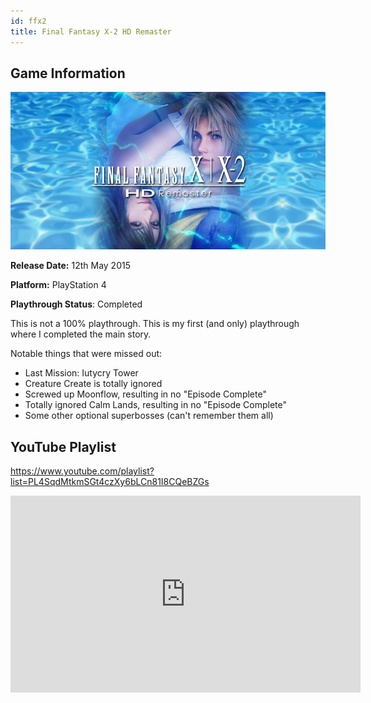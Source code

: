 ```yaml
---
id: ffx2
title: Final Fantasy X-2 HD Remaster
---
```


## Game Information

![image info](../../static/games/ffx.jpg)

**Release Date:** 12th May 2015

**Platform:** PlayStation 4

**Playthrough Status**: Completed

This is not a 100% playthrough. This is my first (and only) playthrough where I completed the main story.

Notable things that were missed out:
- Last Mission: Iutycry Tower
- Creature Create is totally ignored
- Screwed up Moonflow, resulting in no "Episode Complete"
- Totally ignored Calm Lands, resulting in no "Episode Complete"
- Some other optional superbosses (can't remember them all)

## YouTube Playlist

https://www.youtube.com/playlist?list=PL4SqdMtkmSGt4czXy6bLCn81I8CQeBZGs

<iframe width="560" height="315" src="https://www.youtube-nocookie.com/embed/videoseries?list=PL4SqdMtkmSGt4czXy6bLCn81I8CQeBZGs" frameborder="0" allow="accelerometer; autoplay; encrypted-media; gyroscope; picture-in-picture" allowfullscreen></iframe>

<!-- ## Individual Video Links
- [Part 1](https://www.youtube.com/watch?v=i-RIPs9nKu8&list=PL4SqdMtkmSGt4czXy6bLCn81I8CQeBZGs&index=1)
- [Part 2](https://www.youtube.com/watch?v=wumAhNXdOwM&list=PL4SqdMtkmSGt4czXy6bLCn81I8CQeBZGs&index=2)
- [Part 3](https://www.youtube.com/watch?v=KzXfOCV8qaA&list=PL4SqdMtkmSGt4czXy6bLCn81I8CQeBZGs&index=3)
- [Part 4](https://www.youtube.com/watch?v=hql-Pry_cVc&list=PL4SqdMtkmSGt4czXy6bLCn81I8CQeBZGs&index=4)
- [Part 5](https://www.youtube.com/watch?v=pRFFqvyh7wQ&list=PL4SqdMtkmSGt4czXy6bLCn81I8CQeBZGs&index=5)
- [Part 6](https://www.youtube.com/watch?v=rkcOTvIN-V0&list=PL4SqdMtkmSGt4czXy6bLCn81I8CQeBZGs&index=6)
- [Part 7](https://www.youtube.com/watch?v=ErAsLFfnfF4&list=PL4SqdMtkmSGt4czXy6bLCn81I8CQeBZGs&index=7)
- [Part 8](https://www.youtube.com/watch?v=8fL_t_Z1rlc&list=PL4SqdMtkmSGt4czXy6bLCn81I8CQeBZGs&index=8)
- [Part 9](https://www.youtube.com/watch?v=zfKhmRZWlVw&list=PL4SqdMtkmSGt4czXy6bLCn81I8CQeBZGs&index=9)
- [Part 10](https://www.youtube.com/watch?v=QxCVP3KM2Pg&list=PL4SqdMtkmSGt4czXy6bLCn81I8CQeBZGs&index=10)
- [Part 11](https://www.youtube.com/watch?v=gqfnBtgckCk&list=PL4SqdMtkmSGt4czXy6bLCn81I8CQeBZGs&index=11)
- [Part 12](https://www.youtube.com/watch?v=7NM3tcucvAo&list=PL4SqdMtkmSGt4czXy6bLCn81I8CQeBZGs&index=12)
- [Part 13](https://www.youtube.com/watch?v=17cywXeW1TQ&list=PL4SqdMtkmSGt4czXy6bLCn81I8CQeBZGs&index=13)
- [Part 14](https://www.youtube.com/watch?v=vXZC_Tmlfmc&list=PL4SqdMtkmSGt4czXy6bLCn81I8CQeBZGs&index=14)
- [Part 15](https://www.youtube.com/watch?v=vO5dbHvfLPQ&list=PL4SqdMtkmSGt4czXy6bLCn81I8CQeBZGs&index=15)
- [Part 16](https://www.youtube.com/watch?v=dC0vOHnyUsw&list=PL4SqdMtkmSGt4czXy6bLCn81I8CQeBZGs&index=16)
- [Part 17](https://www.youtube.com/watch?v=birNbe-Z1r4&list=PL4SqdMtkmSGt4czXy6bLCn81I8CQeBZGs&index=17)
- [Part 18](https://www.youtube.com/watch?v=LQfGfGCEYw8&list=PL4SqdMtkmSGt4czXy6bLCn81I8CQeBZGs&index=18)
- [Part 19](https://www.youtube.com/watch?v=1VAtvEtzPS0&list=PL4SqdMtkmSGt4czXy6bLCn81I8CQeBZGs&index=19)
- [Part 20](https://www.youtube.com/watch?v=43wGYY6ItwE&list=PL4SqdMtkmSGt4czXy6bLCn81I8CQeBZGs&index=20)
- [Part 21](https://www.youtube.com/watch?v=Rbtq-8Sgc0g&list=PL4SqdMtkmSGt4czXy6bLCn81I8CQeBZGs&index=21)
- [Part 22](https://www.youtube.com/watch?v=FCNmB7IsK38&list=PL4SqdMtkmSGt4czXy6bLCn81I8CQeBZGs&index=22)
- [Part 23](https://www.youtube.com/watch?v=eOcXxriXyT4&list=PL4SqdMtkmSGt4czXy6bLCn81I8CQeBZGs&index=23)
- [Part 24](https://www.youtube.com/watch?v=IiBcehgT9W8&list=PL4SqdMtkmSGt4czXy6bLCn81I8CQeBZGs&index=24)
- [Part 25](https://www.youtube.com/watch?v=oX0T9OjMbZU&list=PL4SqdMtkmSGt4czXy6bLCn81I8CQeBZGs&index=25) -->

